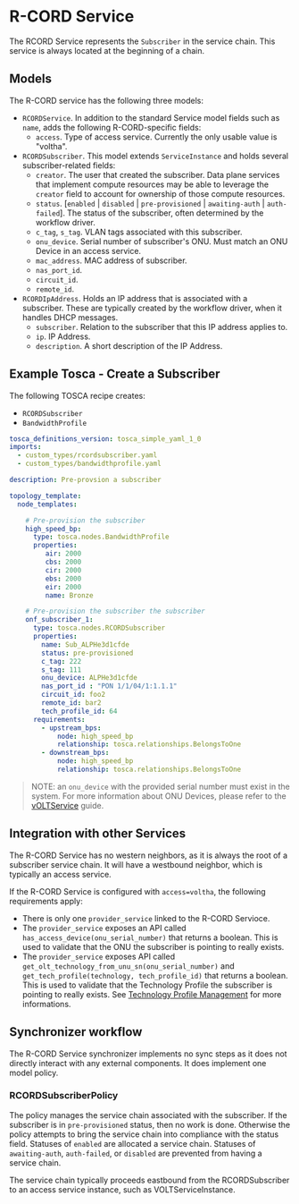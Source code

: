 # R-CORD Service

The RCORD Service represents the `Subscriber` in the service chain. This service is always located at the beginning of a chain.

## Models

The R-CORD service has the following three models:

- `RCORDService`. In addition to the standard Service model fields such as `name`, adds the following R-CORD-specific fields:
    - `access`. Type of access service. Currently the only usable value is "voltha".
- `RCORDSubscriber`. This model extends `ServiceInstance` and holds several subscriber-related fields:
    - `creator`. The user that created the subscriber. Data plane services that implement compute resources may be able to leverage the `creator` field to account for ownership of those compute resources.
    - `status`. [`enabled` | `disabled` | `pre-provisioned` | `awaiting-auth` | `auth-failed`]. The status of the subscriber, often determined by the workflow driver.
    - `c_tag`, `s_tag`. VLAN tags associated with this subscriber.
    - `onu_device`. Serial number of subscriber's ONU. Must match an ONU Device in an access service.
    - `mac_address`. MAC address of subscriber.
    - `nas_port_id`.
    - `circuit_id`.
    - `remote_id`.
- `RCORDIpAddress`. Holds an IP address that is associated with a subscriber. These are typically created by the workflow driver, when it handles DHCP messages.
    - `subscriber`. Relation to the subscriber that this IP address applies to.
    - `ip`. IP Address.
    - `description`. A short description of the IP Address.



## Example Tosca - Create a Subscriber

The following TOSCA recipe creates:

- `RCORDSubscriber`
- `BandwidthProfile`

```yaml
tosca_definitions_version: tosca_simple_yaml_1_0
imports:
  - custom_types/rcordsubscriber.yaml
  - custom_types/bandwidthprofile.yaml

description: Pre-provsion a subscriber

topology_template:
  node_templates:

    # Pre-provision the subscriber
    high_speed_bp:
      type: tosca.nodes.BandwidthProfile
      properties:
         air: 2000
         cbs: 2000
         cir: 2000
         ebs: 2000
         eir: 2000
         name: Bronze

    # Pre-provision the subscriber the subscriber
    onf_subscriber_1:
      type: tosca.nodes.RCORDSubscriber
      properties:
        name: Sub_ALPHe3d1cfde
        status: pre-provisioned
        c_tag: 222
        s_tag: 111
        onu_device: ALPHe3d1cfde
        nas_port_id : "PON 1/1/04/1:1.1.1"
        circuit_id: foo2
        remote_id: bar2
        tech_profile_id: 64
      requirements:
        - upstream_bps:
            node: high_speed_bp
            relationship: tosca.relationships.BelongsToOne
        - downstream_bps:
            node: high_speed_bp
            relationship: tosca.relationships.BelongsToOne
```

> NOTE: an `onu_device` with the provided serial number must exist in the system.
> For more information about ONU Devices, please refer to the
> [vOLTService](../olt-service/README.md) guide.

## Integration with other Services

The R-CORD Service has no western neighbors, as it is always the root of a subscriber service chain. It will have a westbound neighbor, which is typically an access service.

If the R-CORD Service is configured with `access=voltha`, the following requirements apply:

- There is only one `provider_service` linked to the R-CORD Servioce.
- The `provider_service` exposes an API called `has_access_device(onu_serial_number)`
  that returns a boolean. This is used to validate that the ONU the subscriber
  is pointing to really exists.
- The `provider_service` exposes API called `get_olt_technology_from_unu_sn(onu_serial_number)` and `get_tech_profile(technology, tech_profile_id)`
  that returns a boolean. This is used to validate that the Technology Profile the subscriber
  is pointing to really exists. See [Technology Profile Management](https://github.com/opencord/voltha/tree/master/common/tech_profile) for more informations.

## Synchronizer workflow

The R-CORD Service synchronizer implements no sync steps as it does not directly interact with any external components. It does implement one model policy.

### RCORDSubscriberPolicy

The policy manages the service chain associated with the subscriber. If the subscriber is in `pre-provisioned` status, then no work is done. Otherwise the policy attempts to bring the service chain into compliance with the status field. Statuses of `enabled` are allocated a service chain. Statuses of `awaiting-auth`, `auth-failed`, or `disabled` are prevented from having a service chain.

The service chain typically proceeds eastbound from the RCORDSubscriber to an access service instance, such as VOLTServiceInstance.  



